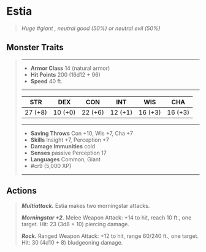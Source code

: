 # Estia
>*Huge #giant , neutral good (50%) or neutral evil (50%)*
## Monster Traits
>___
>- **Armor Class** 14 (natural armor)
>- **Hit Points** 200 (16d12 + 96)
>- **Speed** 40 ft.
>___
>|STR|DEX|CON|INT|WIS|CHA|
>|:---:|:---:|:---:|:---:|:---:|:---:|
>|27 (+8)|10 (+0)|22 (+6)|12 (+1)|16 (+3)|16 (+3)|
>___
>- **Saving Throws** Con +10, Wis +7, Cha +7
>- **Skills** Insight +7, Perception +7
>- **Damage Immunities** cold
>- **Senses** passive Perception 17
>- **Languages** Common, Giant
>- #cr9 (5,000 XP)
>___
## Actions
>***Multiattack.*** Estia makes two morningstar attacks.  
>
>***Morningstar +2.*** Melee Weapon Attack: +14 to hit, reach 10 ft., one target. Hit: 23 (3d8 + 10) piercing damage.  
>
>***Rock.*** Ranged Weapon Attack: +12 to hit, range 60/240 ft., one target. Hit: 30 (4d10 + 8) bludgeoning damage.